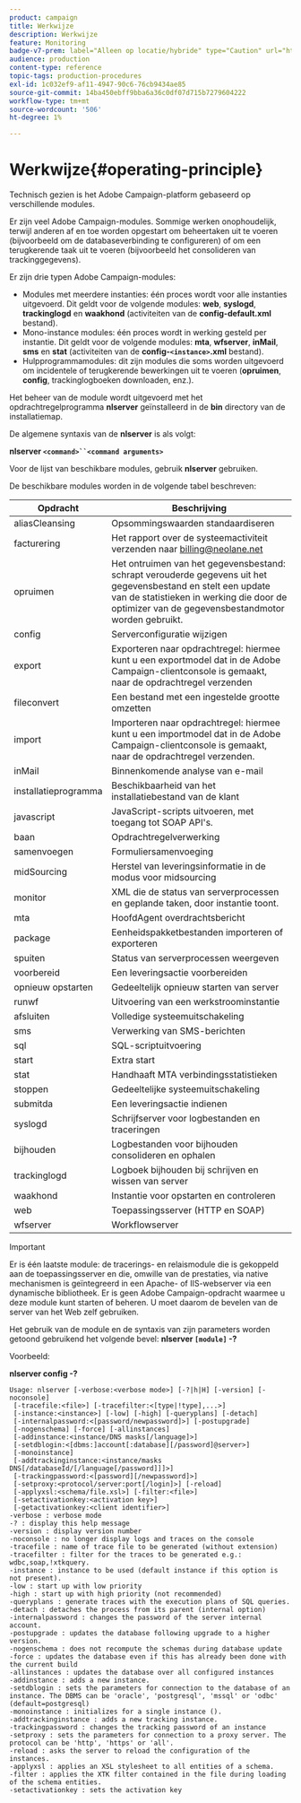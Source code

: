 ```yaml
---
product: campaign
title: Werkwijze
description: Werkwijze
feature: Monitoring
badge-v7-prem: label="Alleen op locatie/hybride" type="Caution" url="https://experienceleague.adobe.com/docs/campaign-classic/using/installing-campaign-classic/architecture-and-hosting-models/hosting-models-lp/hosting-models.html?lang=nl" tooltip="Alleen van toepassing op on-premise en hybride implementaties"
audience: production
content-type: reference
topic-tags: production-procedures
exl-id: 1c032ef9-af11-4947-90c6-76cb9434ae85
source-git-commit: 14ba450ebff9bba6a36c0df07d715b7279604222
workflow-type: tm+mt
source-wordcount: '506'
ht-degree: 1%

---
```


# Werkwijze{#operating-principle}



Technisch gezien is het Adobe Campaign-platform gebaseerd op verschillende modules.

Er zijn veel Adobe Campaign-modules. Sommige werken onophoudelijk, terwijl anderen af en toe worden opgestart om beheertaken uit te voeren (bijvoorbeeld om de databaseverbinding te configureren) of om een terugkerende taak uit te voeren (bijvoorbeeld het consolideren van trackinggegevens).

Er zijn drie typen Adobe Campaign-modules:

* Modules met meerdere instanties: één proces wordt voor alle instanties uitgevoerd. Dit geldt voor de volgende modules: **web**, **syslogd**, **trackinglogd** en **waakhond** (activiteiten van de **config-default.xml** bestand).
* Mono-instance modules: één proces wordt in werking gesteld per instantie. Dit geldt voor de volgende modules: **mta**, **wfserver**, **inMail**, **sms** en **stat** (activiteiten van de **config-`<instance>`.xml** bestand).
* Hulpprogrammamodules: dit zijn modules die soms worden uitgevoerd om incidentele of terugkerende bewerkingen uit te voeren (**opruimen**, **config**, trackinglogboeken downloaden, enz.).

Het beheer van de module wordt uitgevoerd met het opdrachtregelprogramma **nlserver** geïnstalleerd in de **bin** directory van de installatiemap.

De algemene syntaxis van de **nlserver** is als volgt:

**nlserver `<command>``<command arguments>`**

Voor de lijst van beschikbare modules, gebruik **nlserver** gebruiken.

De beschikbare modules worden in de volgende tabel beschreven:

| Opdracht | Beschrijving |
|---|---|
| aliasCleansing | Opsommingswaarden standaardiseren |
| facturering | Het rapport over de systeemactiviteit verzenden naar billing@neolane.net |
| opruimen | Het ontruimen van het gegevensbestand: schrapt verouderde gegevens uit het gegevensbestand en stelt een update van de statistieken in werking die door de optimizer van de gegevensbestandmotor worden gebruikt. |
| config | Serverconfiguratie wijzigen |
| export | Exporteren naar opdrachtregel: hiermee kunt u een exportmodel dat in de Adobe Campaign-clientconsole is gemaakt, naar de opdrachtregel verzenden |
| fileconvert | Een bestand met een ingestelde grootte omzetten |
| import | Importeren naar opdrachtregel: hiermee kunt u een importmodel dat in de Adobe Campaign-clientconsole is gemaakt, naar de opdrachtregel verzenden. |
| inMail | Binnenkomende analyse van e-mail |
| installatieprogramma | Beschikbaarheid van het installatiebestand van de klant |
| javascript | JavaScript-scripts uitvoeren, met toegang tot SOAP API&#39;s. |
| baan | Opdrachtregelverwerking |
| samenvoegen | Formuliersamenvoeging |
| midSourcing | Herstel van leveringsinformatie in de modus voor midsourcing |
| monitor | XML die de status van serverprocessen en geplande taken, door instantie toont. |
| mta | HoofdAgent overdrachtsbericht |
| package | Eenheidspakketbestanden importeren of exporteren |
| spuiten | Status van serverprocessen weergeven |
| voorbereid | Een leveringsactie voorbereiden |
| opnieuw opstarten | Gedeeltelijk opnieuw starten van server |
| runwf | Uitvoering van een werkstroominstantie |
| afsluiten | Volledige systeemuitschakeling |
| sms | Verwerking van SMS-berichten |
| sql | SQL-scriptuitvoering |
| start | Extra start |
| stat | Handhaaft MTA verbindingsstatistieken |
| stoppen | Gedeeltelijke systeemuitschakeling |
| submitda | Een leveringsactie indienen |
| syslogd | Schrijfserver voor logbestanden en traceringen |
| bijhouden | Logbestanden voor bijhouden consolideren en ophalen |
| trackinglogd | Logboek bijhouden bij schrijven en wissen van server |
| waakhond | Instantie voor opstarten en controleren |
| web | Toepassingsserver (HTTP en SOAP) |
| wfserver | Workflowserver |

>[!IMPORTANT]
>
>Er is één laatste module: de tracerings- en relaismodule die is gekoppeld aan de toepassingsserver en die, omwille van de prestaties, via native mechanismen is geïntegreerd in een Apache- of IIS-webserver via een dynamische bibliotheek. Er is geen Adobe Campaign-opdracht waarmee u deze module kunt starten of beheren. U moet daarom de bevelen van de server van het Web zelf gebruiken.

Het gebruik van de module en de syntaxis van zijn parameters worden getoond gebruikend het volgende bevel: **nlserver `[module]` -?**

Voorbeeld:

**nlserver config -?**

```
Usage: nlserver [-verbose:<verbose mode>] [-?|h|H] [-version] [-noconsole]
 [-tracefile:<file>] [-tracefilter:<[type|!type],...>]
 [-instance:<instance>] [-low] [-high] [-queryplans] [-detach]
 [-internalpassword:<[password/newpassword]>] [-postupgrade]
 [-nogenschema] [-force] [-allinstances]
 [-addinstance:<instance/DNS masks[/language]>]
 [-setdblogin:<[dbms:]account[:database][/password]@server>]
 [-monoinstance]
 [-addtrackinginstance:<instance/masks DNS[/databaseId/[/language[/password]]]>]
 [-trackingpassword:<[password][/newpassword]>]
 [-setproxy:<protocol/server:port[/login]>] [-reload]
 [-applyxsl:<schema/file.xsl>] [-filter:<file>]
 [-setactivationkey:<activation key>]
 [-getactivationkey:<client identifier>]
-verbose : verbose mode
-? : display this help message
-version : display version number
-noconsole : no longer display logs and traces on the console
-tracefile : name of trace file to be generated (without extension)
-tracefilter : filter for the traces to be generated e.g.: wdbc,soap,!xtkquery.
-instance : instance to be used (default instance if this option is not present).
-low : start up with low priority
-high : start up with high priority (not recommended)
-queryplans : generate traces with the execution plans of SQL queries.
-detach : detaches the process from its parent (internal option)
-internalpassword : changes the password of the server internal account.
-postupgrade : updates the database following upgrade to a higher version. 
-nogenschema : does not recompute the schemas during database update
-force : updates the database even if this has already been done with the current build 
-allinstances : updates the database over all configured instances
-addinstance : adds a new instance.
-setdblogin : sets the parameters for connection to the database of an instance. The DBMS can be 'oracle', 'postgresql', 'mssql' or 'odbc' (default=postgresql)
-monoinstance : initializes for a single instance ().
-addtrackinginstance : adds a new tracking instance.
-trackingpassword : changes the tracking password of an instance
-setproxy : sets the parameters for connection to a proxy server. The protocol can be 'http', 'https' or 'all'.
-reload : asks the server to reload the configuration of the instances. 
-applyxsl : applies an XSL stylesheet to all entities of a schema. 
-filter : applies the XTK filter contained in the file during loading of the schema entities.
-setactivationkey : sets the activation key
```

